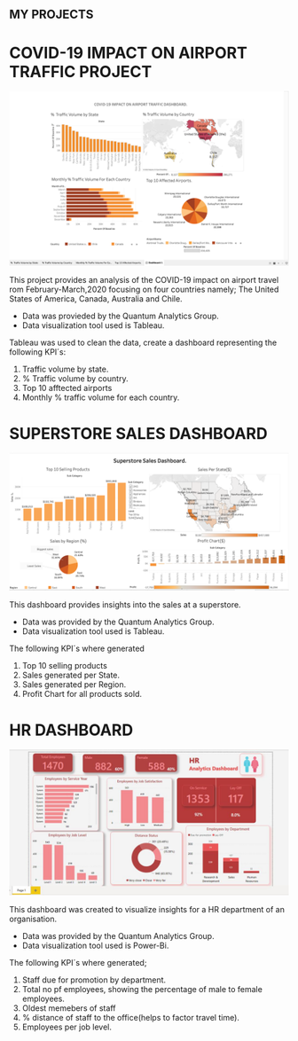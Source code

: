 ## MY PROJECTS

# COVID-19 IMPACT ON AIRPORT TRAFFIC PROJECT
![](https://github.com/alma-adeniran/Alma-s-Porfolio/blob/main/images/2nd%20project.png)

This project provides an analysis of the COVID-19 impact on airport travel rom February-March,2020 focusing on four countries namely; The United States of America, Canada, Australia and Chile.

* Data was provieded by the Quantum Analytics Group.
* Data visualization tool used is Tableau.

Tableau was used to clean the data, create a dashboard representing the following KPI´s:
1. Traffic volume by state.
2. % Traffic volume by country.
3. Top 10 afftected airports
4. Monthly % traffic volume for each country.

# SUPERSTORE SALES DASHBOARD

![](https://github.com/alma-adeniran/Alma-s-Porfolio/blob/main/images/superstore%20dashboard.png)

This dashboard provides insights into the sales at a superstore.

* Data was provided by the Quantum Analytics Group.
* Data visualization tool used is Tableau.

The following KPI´s where generated
1. Top 10 selling products
2. Sales generated per State.
3. Sales generated per Region.
4. Profit Chart for all products sold.


# HR DASHBOARD

![](https://github.com/alma-adeniran/Alma-s-Porfolio/blob/main/images/hr%20dashboard.JPG)

 This dashboard was created to visualize insights for a HR department of an organisation.
 
* Data was provided by the Quantum Analytics Group.
* Data visualization tool used is Power-Bi.

The following KPI´s where generated;
1. Staff due for promotion by department.
2. Total no pf employees, showing the percentage of male to female employees.
3. Oldest memebers of staff
4. % distance of staff to the office(helps to factor travel time).
5. Employees per job level.
